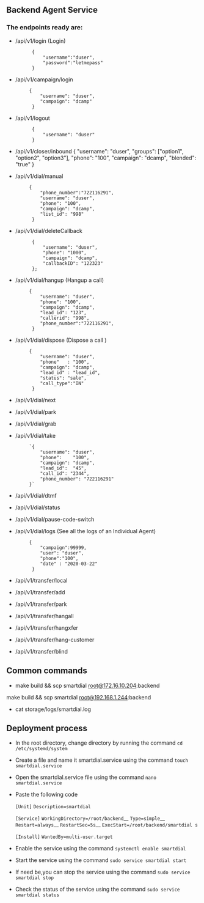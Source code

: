 
## Backend Agent Service

### The endpoints ready are:

- /api/v1/login (Login)

            {
                "username":"duser",
                "password":"letmepass"
            }

- /api/v1/campaign/login

           {
               "username": "duser",
               "campaign": "dcamp"
            }

- /api/v1/logout

            {
                "username": "duser"
            }

- /api/v1/closer/inbound
            {
                "username": "duser",
                "groups": ["option1", "option2", "option3"],
                "phone": "100",
                "campaign": "dcamp",
                "blended": "true"
            }

- /api/v1/dial/manual

           {
               "phone_number":"722116291",
               "username": "duser",
               "phone": "100",
               "campaign": "dcamp",
               "list_id": "998"
            }


- /api/v1/dial/deleteCallback

            {
                "username": "duser",
                "phone": "1000",
                "campaign": "dcamp",
                "callbackID": "122323"
            };
- /api/v1/dial/hangup (Hangup a call)

           {
               "username": "duser",
               "phone": "100",
               "campaign": "dcamp",
               "lead_id": "123",
               "callerid": "998",
               "phone_number":"722116291",
            }

- /api/v1/dial/dispose (Dispose a call )

           {
               "username": "duser",
               "phone"   : "100",
               "campaign": "dcamp",
               "lead_id" : "lead_id",
               "status": "sale",
               "call_type":"IN"
            }

- /api/v1/dial/next
- /api/v1/dial/park
- /api/v1/dial/grab
- /api/v1/dial/take

           `{
               "username": "duser",
               "phone":    "100",
               "campaign": "dcamp",
               "lead_id":  "45",
               "call_id": "2344",
               "phone_number": "722116291"
           }`

- /api/v1/dial/dtmf
- /api/v1/dial/status
- /api/v1/dial/pause-code-switch
- /api/v1/dial/logs (See all the logs of an Individual Agent)

           {
               "campaign":99999,
               "user": "duser",
               "phone":"100",
               "date" : "2020-03-22"
            }

- /api/v1/transfer/local
- /api/v1/transfer/add
- /api/v1/transfer/park
- /api/v1/transfer/hangall
- /api/v1/transfer/hangxfer
- /api/v1/transfer/hang-customer
- /api/v1/transfer/blind



## Common commands


- make build && scp smartdial  root@172.16.10.204:backend

make build && scp smartdial  root@192.168.1.244:backend
- cat storage/logs/smartdial.log


## Deployment process

- In the root directory, change directory by running the command  `cd /etc/systemd/system`

- Create a file and name it smartdial.service using the command `touch smartdial.service`

- Open the smartdial.service file using the command `nano smartdial.service`

- Paste the following code

    `[Unit]`
    `Description=smartdial`

    `[Service]`
    `WorkingDirectory=/root/backend`__
    `Type=simple`__
    `Restart=always`__
    `RestartSec=5s`__
    `ExecStart=/root/backend/smartdial s`

    `[Install]`
    `WantedBy=multi-user.target`

- Enable the service using the command `systemctl enable smartdial`

- Start the service using the command `sudo service smartdial start`

- If need be,you can stop the service using the command `sudo service smartdial stop`

- Check the status of the service using the command `sudo service smartdial status`

